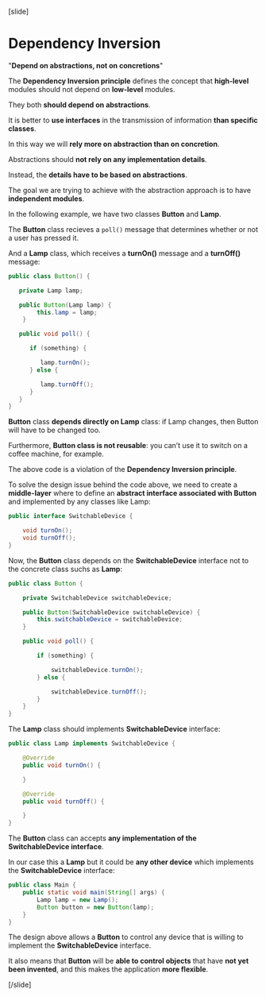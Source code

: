 [slide]

# Dependency Inversion

"**Depend on abstractions, not on concretions**"

The **Dependency Inversion principle** defines the concept that **high-level** modules should not depend on **low-level** modules. 

They both **should depend on abstractions**. 

It is better to **use interfaces** in the transmission of information **than specific classes**. 

In this way we will **rely more on abstraction than on concretion**.

Abstractions should **not rely on any implementation details**.​

Instead, the **details have to be based on abstractions**.​

The goal we are trying to achieve with the abstraction approach is to have **independent modules**.​

​In the following example, we have two classes **Button** and **Lamp**.

The **Button** class recieves a `poll()` message that determines whether or not a user has pressed it. 

And a **Lamp** class, which receives a **turnOn()** message and a **turnOff()** message:

```java
public class Button() {

   private Lamp lamp;

   public Button(Lamp lamp) {
        this.lamp = lamp;
    }

   public void poll() {

      if (something) {

         lamp.turnOn();
      } else {

         lamp.turnOff();
      }
   }
}
```
**Button** class **depends directly on Lamp** class: if Lamp changes, then Button will have to be changed too.

Furthermore, **Button class is not reusable**: you can’t use it to switch on a coffee machine, for example.

The above code is a violation of the **Dependency Inversion principle**.

To solve the design issue behind the code above, we need to create a **middle-layer** where to define an **abstract interface associated with Button** and implemented by any classes like Lamp:

```java
public interface SwitchableDevice {

    void turnOn();
    void turnOff();
}
```
Now, the **Button** class depends on the **SwitchableDevice** interface not to the concrete class suchs as **Lamp**:
```java 
public class Button {

    private SwitchableDevice switchableDevice;

    public Button(SwitchableDevice switchableDevice) {
        this.switchableDevice = switchableDevice;
    }

    public void poll() {

        if (something) {

            switchableDevice.turnOn();
        } else {

            switchableDevice.turnOff();
        }
    }
}
```
The **Lamp** class should implements **SwitchableDevice** interface:

```java
public class Lamp implements SwitchableDevice {

    @Override
    public void turnOn() {

    }

    @Override
    public void turnOff() {

    }
}
```

The **Button** class can accepts **any implementation of the SwitchableDevice interface**.

In our case this a **Lamp** but it could be **any other device** which implements the **SwitchableDevice** interface:

```java
public class Main {
    public static void main(String[] args) {
        Lamp lamp = new Lamp();
        Button button = new Button(lamp);
    }
}
```

The design above allows a **Button** to control any device that is willing to implement the **SwitchableDevice** interface. 

It also means that **Button** will be **able to control objects** that have **not yet been invented**, and this makes the application **more flexible**.






[/slide]
